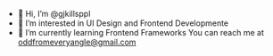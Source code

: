 - 👋 Hi, I’m @gjkillsppl
- 👀 I’m interested in UI Design and Frontend Developmente
- 🌱 I’m currently learning Frontend Frameworks
You can reach me at oddfromeveryangle@gmail.com

